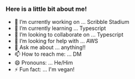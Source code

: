 ### Here is a little bit about me!

- 🔭 I’m currently working on ... Scribble Stadium
- 🌱 I’m currently learning ... Typescript
- 👯 I’m looking to collaborate on ... Typescript
- 🤔 I’m looking for help with ... AWS
- 💬 Ask me about ... anything!!
- 📫 How to reach me: ... DM
- 😄 Pronouns: ... He/Him
- ⚡ Fun fact: ... I'm vegan!
